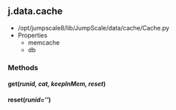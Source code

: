 <!-- toc -->
## j.data.cache

- /opt/jumpscale8/lib/JumpScale/data/cache/Cache.py
- Properties
    - memcache
    - db

### Methods

#### get(*runid, cat, keepInMem, reset*) 

#### reset(*runid=''*) 

